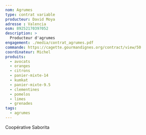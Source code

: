 ```yaml
---
nom: Agrumes
type: contrat variable
producteur: David Moya
adresse : Valencia
osm: 89252170397052
description: >
  Producteur d'agrumes
engagement: ./media/contrat_agrumes.pdf
commande: https://cagette.gourmandignes.org/contract/view/50
coordinateur: Michel
produits:
  - avocats
  - oranges
  - citrons
  - panier-mixte-14
  - kumkat
  - panier-mixte-9.5
  - clementines
  - pomelos
  - limes
  - grenades
tags:
  - agrumes
---
```


Coopérative Saborita